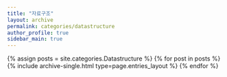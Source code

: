 ```yaml
---
title: "자료구조"
layout: archive
permalink: categories/datastructure
author_profile: true
sidebar_main: true
---
```



{% assign posts = site.categories.Datastructure %}
{% for post in posts %} {% include archive-single.html type=page.entries_layout %} {% endfor %}
